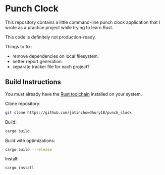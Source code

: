 # Punch Clock

This repository contains a little command-line
punch clock application that I wrote as a practice
project while trying to learn Rust.

This code is definitely not production-ready.

Things to fix:
- remove dependencies on local filesystem.
- better report generation.
- separate tracker file for each project?

## Build Instructions

You must already have the [Rust toolchain](https://rust-lang.github.io/rustup/concepts/toolchains.html)
installed on your system.

Clone repository:
```bash
git clone https://github.com/jatinchowdhury18/punch_clock
```

Build:
```bash
cargo build
```

Build with optimizations:
```bash
cargo build --release
```

Install:
```bash
cargo install
```
